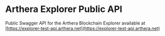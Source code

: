 # Arthera Explorer Public API
Public Swagger API for the Arthera Blockchain Explorer available at [https://explorer-test-api.arthera.net](https://explorer-test-api.arthera.net)

